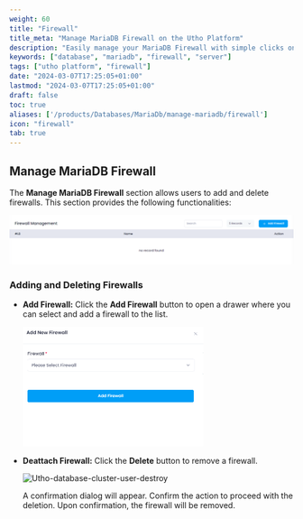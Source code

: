 ```yaml
---
weight: 60
title: "Firewall"
title_meta: "Manage MariaDB Firewall on the Utho Platform"
description: "Easily manage your MariaDB Firewall with simple clicks on the Utho platform."
keywords: ["database", "mariadb", "firewall", "server"]
tags: ["utho platform", "firewall"]
date: "2024-03-07T17:25:05+01:00"
lastmod: "2024-03-07T17:25:05+01:00"
draft: false
toc: true
aliases: ['/products/Databases/MariaDb/manage-mariadb/firewall']
icon: "firewall"
tab: true
---
```


## Manage MariaDB Firewall

The **Manage MariaDB Firewall** section allows users to add and delete firewalls. This section provides the following functionalities:

![Utho-database-cluster-firewall](image/Utho-database-cluster-firewall.png)

### Adding and Deleting Firewalls

* **Add Firewall:** Click the **Add Firewall** button to open a drawer where you can select and add a firewall to the list.

  ![Utho-database-cluster-add-firewall](image/Utho-database-cluster-add-firewall.png)

* **Deattach Firewall:** Click the **Delete** button to remove a firewall.

  ![Utho-database-cluster-user-destroy](image/Utho-database-cluster-user-destroy.png)

  A confirmation dialog will appear. Confirm the action to proceed with the deletion. Upon confirmation, the firewall will be removed.
